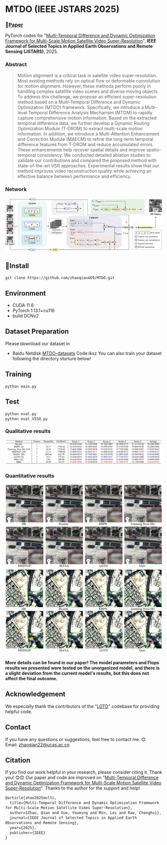 # MTDO (IEEE JSTARS 2025)
### 📖[**Paper**](https://doi.org/10.1109/JSTARS.2025.3590041) 

PyTorch codes for "[Multi-Temporal Difference and Dynamic Optimization Framework for Multi-Scale Motion Satellite Video Super-Resolution](https://doi.org/10.1109/JSTARS.2025.3590041)", **IEEE Journal of Selected Topics in Applied Earth Observations and Remote Sensing  (JSTARS)**, 2025.


### Abstract
> Motion alignment is a critical task in satellite video super-resolution. Most existing methods rely on optical flow or deformable convolution for motion alignment. However, these methods perform poorly in handling complex satellite video scenes and diverse moving objects. To address this challenge, we propose an efficient super-resolution method based on a Multi-Temporal Difference and Dynamic Optimization (MTDO) framework. Specifically, we introduce a Multi-level Temporal Difference Analysis Mechanism (MTDM) to rapidly capture comprehensive motion information. Based on the extracted temporal difference data, we further develop a Dynamic Routing Optimization Module (T-DROM) to extract multi-scale motion information. In addition, we introduce a Multi-Attention Enhancement and Correction Module (MAECM) to refine the long-term temporal difference features from T-DROM and reduce accumulated errors. These enhancements help recover spatial details and improve spatio-temporal consistency. We conducted detailed ablation studies to validate our contributions and compared the proposed method with state-of-the-art VSR approaches. Experimental results show that our method improves video reconstruction quality while achieving an effective balance between performance and efficiency.
> 
### Network  
 ![image](/fig/framework.png)
## 🧩Install
```
git clone https://github.com/zhaoqian469/MTDO.git
```
## Environment
 * CUDA 11.6
 * PyTorch  1.13.1+cu116
 * build DCNv2
 
 ## Dataset Preparation
 Please download our dataset in 
 * Baidu Netdisk [MTDO-datasets](https://pan.baidu.com/s/1HBhLiuDGVKYcaQt-Labnrg) Code:iksz
You can also train your dataset following the directory sturture below!


## Training
```
python main.py

```

## Test
```
python eval.py
python eval_VISO.py

```

### Qualitative results
 ![image](/fig/result1.png)
### Quantitative results
 ![image](/fig/result2.png)
#### More details can be found in our paper! The model parameters and Flops results we presented were tested on the unorganized model, and there is a slight deviation from the current model's results, but this does not affect the final outcome.

## Acknowledgement
We especially thank the contributors of the "[LGTD](https://github.com/XY-boy/LGTD?tab=readme-ov-file#lgtd-ieee-tcsvt-2023)" codebase for providing helpful code.

## Contact
If you have any questions or suggestions, feel free to contact me. 😊  
Email: zhaoqian22@ucas.ac.cn

## Citation
If you find our work helpful in your research, please consider citing it. Thank you! 😊😊
Our paper and code are improved on "[Multi-Temporal Difference and Dynamic Optimization Framework for Multi-Scale Motion Satellite Video Super-Resolution](https://doi.org/10.1109/JSTARS.2025.3590041)". Thanks to the author for the support and help!

```
@article{zhao2025multi,
  title={Multi-Temporal Difference and Dynamic Optimization Framework for Multi-Scale Motion Satellite Video Super-Resolution},
  author={Zhao, Qian and Guo, Youming and Min, Lei and Rao, Changhui},
  journal={IEEE Journal of Selected Topics in Applied Earth Observations and Remote Sensing},
  year={2025},
  publisher={IEEE}
}
```


